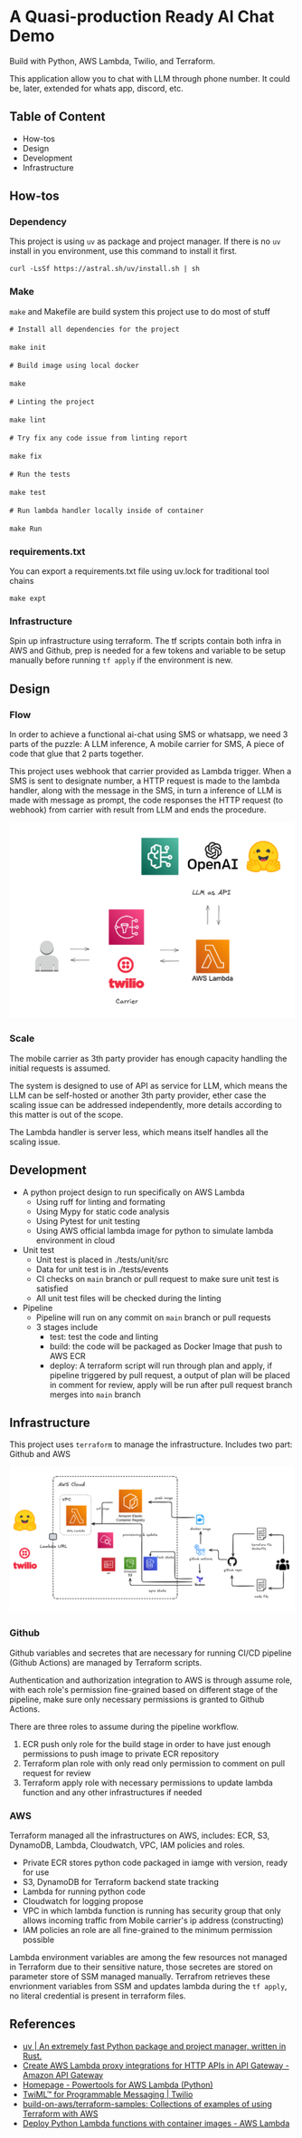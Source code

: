 # A Quasi-production Ready AI Chat Demo

Build with Python, AWS Lambda, Twilio, and Terraform.

This application allow you to chat with LLM through phone number. It could be, later, extended for whats app, discord, etc.

## Table of Content

- How-tos
- Design
- Development
- Infrastructure

## How-tos

### Dependency

This project is using `uv` as package and project manager. If there is no `uv` install in you environment, use this command to install it first.

```
curl -LsSf https://astral.sh/uv/install.sh | sh
```

### Make

`make` and Makefile are build system this project use to do most of stuff

```
# Install all dependencies for the project

make init

# Build image using local docker

make

# Linting the project

make lint

# Try fix any code issue from linting report

make fix

# Run the tests

make test

# Run lambda handler locally inside of container

make Run

```

### requirements.txt

You can export a requirements.txt file using uv.lock for traditional tool chains

```
make expt
```

### Infrastructure

Spin up infrastructure using terraform. The tf scripts contain both infra in AWS and Github, prep is needed for a few tokens and variable to be setup manually before running `tf apply` if the environment is new.

## Design

### Flow

In order to achieve a functional ai-chat using SMS or whatsapp, we need 3 parts of the puzzle: A LLM inference, A mobile carrier for SMS, A piece of code that glue that 2 parts together.

This project uses webhook that carrier provided as Lambda trigger. When a SMS is sent to designate number, a HTTP request is made to the lambda handler, along with the message in the SMS, in turn a inference of LLM is made with message as prompt, the code responses the HTTP request (to webhook) from carrier with result from LLM and ends the procedure.

![Overview](./static/system-overview.png)

### Scale

The mobile carrier as 3th party provider has enough capacity handling the initial requests is assumed.

The system is designed to use of API as service for LLM, which means the LLM can be self-hosted or another 3th party provider, ether case the scaling issue can be addressed independently, more details according to this matter is out of the scope.

The Lambda handler is server less, which means itself handles all the scaling issue.

## Development

- A python project design to run specifically on AWS Lambda
    - Using ruff for linting and formating
    - Using Mypy for static code analysis
    - Using Pytest for unit testing
    - Using AWS official lambda image for python to simulate lambda environment in cloud
- Unit test
    - Unit test is placed in ./tests/unit/src
    - Data for unit test is in ./tests/events
    - CI checks on `main` branch or pull request to make sure unit test is satisfied
    - All unit test files will be checked during the linting
- Pipeline
    - Pipeline will run on any commit on `main` branch or pull requests
    - 3 stages include
        - test: test the code and linting
        - build: the code will be packaged as Docker Image that push to AWS ECR
        - deploy: A terraform script will run through plan and apply, if pipeline triggered by pull request, a output of plan will be placed in comment for review, apply will be run after pull request branch merges into `main` branch

## Infrastructure

This project uses `terraform` to manage the infrastructure. Includes two part: Github and AWS

![infra design](./static/infra-dialog.png)

### Github

Github variables and secretes that are necessary for running CI/CD pipeline (Github Actions) are managed by Terraform scripts.

Authentication and authorization integration to AWS is through assume role, with each role's permission fine-grained based on different stage of the pipeline, make sure only necessary permissions is granted to Github Actions.

There are three roles to assume during the pipeline workflow.

1. ECR push only role for the build stage in order to have just enough permissions to push image to private ECR repository
2. Terraform plan role with only read only permission to comment on pull request for review
3. Terraform apply role with necessary permissions to update lambda function and any other infrastructures if needed

### AWS

Terraform managed all the infrastructures on AWS, includes: ECR, S3, DynamoDB, Lambda, Cloudwatch, VPC, IAM policies and roles.

- Private ECR stores python code packaged in iamge with version, ready for use
- S3, DynamoDB for Terraform backend state tracking
- Lambda for running python code
- Cloudwatch for logging propose
- VPC in which lambda function is running has security group that only allows incoming traffic from Mobile carrier's ip address (constructing)
- IAM policies an role are all fine-grained to the minimum permission possible

Lambda environment variables are among the few resources not managed in Terraform due to their sensitive nature, those secretes are stored on parameter store of SSM managed manually. Terrafrom retrieves these envrionment variables from SSM and updates lambda during the `tf apply`, no literal credential is present in terraform files.

## References

- [uv | An extremely fast Python package and project manager, written in Rust.](https://docs.astral.sh/uv/)
- [Create AWS Lambda proxy integrations for HTTP APIs in API Gateway - Amazon API Gateway](https://docs.aws.amazon.com/apigateway/latest/developerguide/http-api-develop-integrations-lambda.html)
- [Homepage - Powertools for AWS Lambda (Python)](https://docs.powertools.aws.dev/lambda/python/latest/)
- [TwiML™ for Programmable Messaging | Twilio](https://www.twilio.com/docs/messaging/twiml#twilios-request-to-your-application)
- [build-on-aws/terraform-samples: Collections of examples of using Terraform with AWS](https://github.com/build-on-aws/terraform-samples/tree/main)
- [Deploy Python Lambda functions with container images - AWS Lambda](https://docs.aws.amazon.com/lambda/latest/dg/python-image.html)
